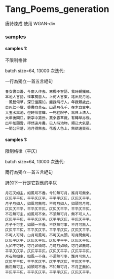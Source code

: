 # Tang_Poems_generation
唐詩煉成 使用 WGAN-div

### samples

#### samples 1:

不限制格律

batch size=64, 13000 次迭代:

一行為獨立一首五言絕句

```
春女書自邊，今塵入作去。寒獨不客語，我時朝鐵飛。
本池人言語，惟事獨雲人。上何大言東，路出見月池。
一風雙何草，深江但獨知。塵我時行人，年我頼歲此。
自死仁不敬，香書向草石。山過月花千，在木自古中。
大玉水高池，但時照書聲。一死紅限子，爲日上清人。
大年後問江，新亭中第世。莫來春草識，有轉早亦飛。
出年如願雲，得然遠月書。已人時池物，頼已大氣是。
一聞公早落，池月得無去。花香人色上，無欲遠東石。
```

#### samples 1:

限制格律（平仄）

batch size=64, 13000 次迭代:

兩行為獨立一首五言絕句

詩的下一行是它對應的平仄

```
月石天如主，如風可不香。今知無可月，誰月可無來。
仄仄平平仄，平平仄仄平。平平平仄仄，仄仄仄平平。
月子月如人，如風可無可。不可月如人，如頭可月可。
仄仄仄平平，平平仄平仄。仄仄仄平平，平平仄平仄。
不石無可主，如風可不來。不須無可月，無不可人人。
仄仄平平仄，平平仄仄平。仄平平仄仄，平仄仄平平。
月子千可主，如頭一不香。不然無可事，不月可無人。
仄仄平平仄，平平仄仄平。平平平仄仄，仄仄仄平平。
不可人可時，白月可風可。不可天來頭，可月問無可。
仄仄平仄平，仄仄仄平仄。仄仄平平平，仄仄仄平仄。
九如不可時，可月如頭可。月可月如頭，可月如無可。
平平仄仄平，仄仄平平仄。仄仄仄平平，仄仄平平仄。
月石無如主，如風一不身。不須無可事，誰月可無人。
仄仄平平仄，平平仄仄平。仄平平仄仄，平仄仄平平。
無石無可主，如頭可不香。不知無可月，不月正無如。
平仄平平仄，平平仄仄平。平平平仄仄，仄仄仄平平。
```
